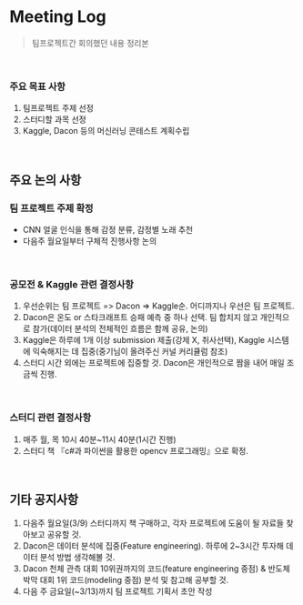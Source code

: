 # Meeting Log

> 팀프로젝트간 회의했던 내용 정리본

<br>

### 주요 목표 사항

1. 팀프로젝트 주제 선정
2. 스터디할 과목 선정
3. Kaggle, Dacon 등의 머신러닝 콘테스트 계획수립

<br>

## 주요 논의 사항

### 팀 프로젝트 주제 확정

- CNN 얼굴 인식을 통해 감정 분류, 감정별 노래 추천
- 다음주 월요일부터 구체적 진행사항 논의

<br>

### 공모전 & Kaggle 관련 결정사항

1. 우선순위는 팀 프로젝트 => Dacon => Kaggle순. 어디까지나 우선은 팀 프로젝트.
2. Dacon은 온도 or 스타크래프트 승패 예측 중 하나 선택. 팀 합치지 않고 개인적으로 참가(데이터 분석의 전체적인 흐름은 함께 공유, 논의)
3. Kaggle은 하루에 1개 이상 submission 제출(강제 X, 취사선택), Kaggle 시스템에 익숙해지는 데 집중(중기님이 올려주신 커널 커리큘럼 참조)
4. 스터디 시간 외에는 프로젝트에 집중할 것. Dacon은 개인적으로 짬을 내어 매일 조금씩 진행.

<br>

### 스터디 관련 결정사항

1. 매주 월, 목 10시 40분~11시 40분(1시간 진행)
2. 스터디 책 『c#과 파이썬을 활용한 opencv 프로그래밍』으로 확정.

<br>

## 기타 공지사항

1. 다음주 월요일(3/9) 스터디까지 책 구매하고, 각자 프로젝트에 도움이 될 자료들 찾아보고 공유할 것.
2. Dacon은 데이터 분석에 집중(Feature engineering). 하루에 2~3시간 투자해 데이터 분석 방법 생각해볼 것.
3. Dacon 천체 관측 대회 10위권까지의 코드(feature engineering 중점) & 반도체 박막 대회 1위 코드(modeling 중점) 분석 및 참고해 공부할 것.
4. 다음 주 금요일(~3/13)까지 팀 프로젝트 기획서 초안 작성